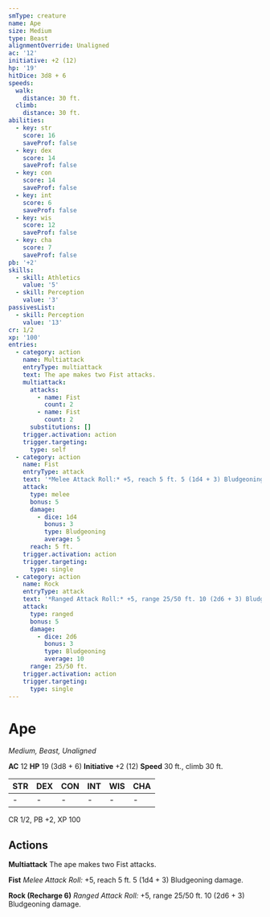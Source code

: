 ```yaml
---
smType: creature
name: Ape
size: Medium
type: Beast
alignmentOverride: Unaligned
ac: '12'
initiative: +2 (12)
hp: '19'
hitDice: 3d8 + 6
speeds:
  walk:
    distance: 30 ft.
  climb:
    distance: 30 ft.
abilities:
  - key: str
    score: 16
    saveProf: false
  - key: dex
    score: 14
    saveProf: false
  - key: con
    score: 14
    saveProf: false
  - key: int
    score: 6
    saveProf: false
  - key: wis
    score: 12
    saveProf: false
  - key: cha
    score: 7
    saveProf: false
pb: '+2'
skills:
  - skill: Athletics
    value: '5'
  - skill: Perception
    value: '3'
passivesList:
  - skill: Perception
    value: '13'
cr: 1/2
xp: '100'
entries:
  - category: action
    name: Multiattack
    entryType: multiattack
    text: The ape makes two Fist attacks.
    multiattack:
      attacks:
        - name: Fist
          count: 2
        - name: Fist
          count: 2
      substitutions: []
    trigger.activation: action
    trigger.targeting:
      type: self
  - category: action
    name: Fist
    entryType: attack
    text: '*Melee Attack Roll:* +5, reach 5 ft. 5 (1d4 + 3) Bludgeoning damage.'
    attack:
      type: melee
      bonus: 5
      damage:
        - dice: 1d4
          bonus: 3
          type: Bludgeoning
          average: 5
      reach: 5 ft.
    trigger.activation: action
    trigger.targeting:
      type: single
  - category: action
    name: Rock
    entryType: attack
    text: '*Ranged Attack Roll:* +5, range 25/50 ft. 10 (2d6 + 3) Bludgeoning damage.'
    attack:
      type: ranged
      bonus: 5
      damage:
        - dice: 2d6
          bonus: 3
          type: Bludgeoning
          average: 10
      range: 25/50 ft.
    trigger.activation: action
    trigger.targeting:
      type: single
---
```


# Ape
*Medium, Beast, Unaligned*

**AC** 12
**HP** 19 (3d8 + 6)
**Initiative** +2 (12)
**Speed** 30 ft., climb 30 ft.

| STR | DEX | CON | INT | WIS | CHA |
| --- | --- | --- | --- | --- | --- |
| - | - | - | - | - | - |

CR 1/2, PB +2, XP 100

## Actions

**Multiattack**
The ape makes two Fist attacks.

**Fist**
*Melee Attack Roll:* +5, reach 5 ft. 5 (1d4 + 3) Bludgeoning damage.

**Rock (Recharge 6)**
*Ranged Attack Roll:* +5, range 25/50 ft. 10 (2d6 + 3) Bludgeoning damage.
